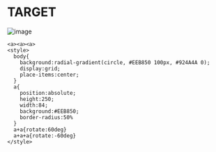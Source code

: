 # TARGET

![image](https://github.com/user-attachments/assets/9b2e663b-f6a2-4afb-8745-d71fc26c9164)

```
<a><a><a>
<style>
  body{
    background:radial-gradient(circle, #EEB850 100px, #924A4A 0);
    display:grid;
    place-items:center;
  }
  a{
    position:absolute;
    height:250;
    width:84;
    background:#EEB850;
    border-radius:50%
  }
  a+a{rotate:60deg}
  a+a+a{rotate:-60deg}
</style>
```
